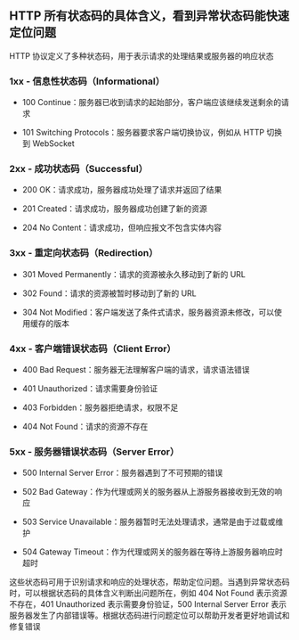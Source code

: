 ## HTTP 所有状态码的具体含义，看到异常状态码能快速定位问题

HTTP 协议定义了多种状态码，用于表示请求的处理结果或服务器的响应状态

### 1xx - 信息性状态码（Informational）

- 100 Continue：服务器已收到请求的起始部分，客户端应该继续发送剩余的请求

- 101 Switching Protocols：服务器要求客户端切换协议，例如从 HTTP 切换到 WebSocket

### 2xx - 成功状态码（Successful）

- 200 OK：请求成功，服务器成功处理了请求并返回了结果

- 201 Created：请求成功，服务器成功创建了新的资源

- 204 No Content：请求成功，但响应报文不包含实体内容

### 3xx - 重定向状态码（Redirection）

- 301 Moved Permanently：请求的资源被永久移动到了新的 URL

- 302 Found：请求的资源被暂时移动到了新的 URL

- 304 Not Modified：客户端发送了条件式请求，服务器资源未修改，可以使用缓存的版本

### 4xx - 客户端错误状态码（Client Error）

- 400 Bad Request：服务器无法理解客户端的请求，请求语法错误

- 401 Unauthorized：请求需要身份验证

- 403 Forbidden：服务器拒绝请求，权限不足

- 404 Not Found：请求的资源不存在

### 5xx - 服务器错误状态码（Server Error）

- 500 Internal Server Error：服务器遇到了不可预期的错误

- 502 Bad Gateway：作为代理或网关的服务器从上游服务器接收到无效的响应

- 503 Service Unavailable：服务器暂时无法处理请求，通常是由于过载或维护

- 504 Gateway Timeout：作为代理或网关的服务器在等待上游服务器响应时超时

这些状态码可用于识别请求和响应的处理状态，帮助定位问题。当遇到异常状态码时，可以根据状态码的具体含义判断出问题所在，例如 404 Not Found 表示资源不存在，401 Unauthorized 表示需要身份验证，500 Internal Server Error 表示服务器发生了内部错误等。根据状态码进行问题定位可以帮助开发者更好地调试和修复错误
